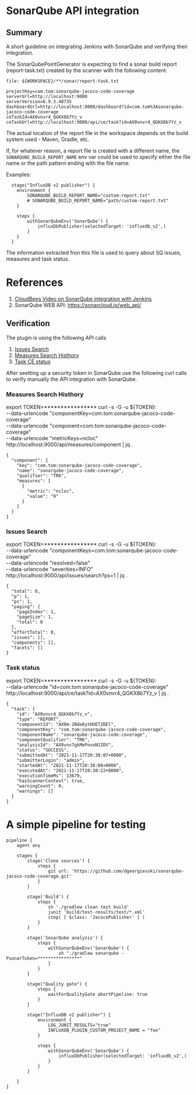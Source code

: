 # SonarQube API integration

## Summary
A short guideline on integrating Jenkins with SonarQube and verifying their integration.

The SonarQubePointGenerator is expecting to find a sonar build report (report-task.txt) created by the scanner with the following content:
```
file: ${WORKSPACE}/**/sonar/report-task.txt	

projectKey=com.tom:sonarqube-jacoco-code-coverage
serverUrl=http://localhost:9000
serverVersion=8.9.3.48735
dashboardUrl=http://localhost:9000/dashboard?id=com.tom%3Asonarqube-jacoco-code-coverage
ceTaskId=AX0vnvr4_QGKX8b7Yz_v
ceTaskUrl=http://localhost:9000/api/ce/task?id=AX0vnvr4_QGKX8b7Yz_v
```

The actual location of the report file in the workspace depends on the build system used - Maven, Gradle, etc. 

If, for whatever reason, a report file is created with a different name, the `SONARQUBE_BUILD_REPORT_NAME` env var 
could be used to specify either the file name or the path pattern ending with the file name.

Examples:
```
  stage("InfluxDB v2 publisher") {
    environment {
        SONARQUBE_BUILD_REPORT_NAME="custom-report.txt"
        # SONARQUBE_BUILD_REPORT_NAME="path/custom-report.txt"
    }
    
    steps {
        withSonarQubeEnv('SonarQube') {
            influxDbPublisher(selectedTarget: 'influxdb_v2',)
        }
    }
  }
``` 

The information extracted fron this file is used to query about SQ issues, measures and task status.

# References
1. [CloudBees Video on SonarQube integration with Jenkins](https://www.youtube.com/watch?v=KsTMy0920go)
2. SonarQube WEB API: https://sonarcloud.io/web_api/

## Verification 
The plugin is using the following API calls 
1. [Issues Search](https://sonarcloud.io/web_api/api/issues/search)
2. [Measures Search Histhory](https://sonarcloud.io/web_api/api/measures/search_history)
3. [Task CE status](https://sonarcloud.io/web_api/api/ce/task)

After seetting up a security token in SonarQube use the following curl calls to verify manually the API integration
with SonarQube.

### Measures Search Histhory
export TOKEN=****************
curl -s -G -u ${TOKEN}: \
--data-urlencode "componentKey=com.tom:sonarqube-jacoco-code-coverage" \
--data-urlencode "component=com.tom:sonarqube-jacoco-code-coverage" \
--data-urlencode "metricKeys=ncloc" \
http://localhost:9000/api/measures/component | jq .
```
{
  "component": {
    "key": "com.tom:sonarqube-jacoco-code-coverage",
    "name": "sonarqube-jacoco-code-coverage",
    "qualifier": "TRK",
    "measures": [
      {
        "metric": "ncloc",
        "value": "9"
      }
    ]
  }
}
```

### Issues Search
export TOKEN=****************
curl -s -G -u ${TOKEN}: \
--data-urlencode "componentKeys=com.tom:sonarqube-jacoco-code-coverage" \
--data-urlencode "resolved=false" \
--data-urlencode "severities=INFO" \
http://localhost:9000/api/issues/search?ps=1 | jq .

```
{
  "total": 0,
  "p": 1,
  "ps": 1,
  "paging": {
    "pageIndex": 1,
    "pageSize": 1,
    "total": 0
  },
  "effortTotal": 0,
  "issues": [],
  "components": [],
  "facets": []
}
```
 
### Task status
export TOKEN=****************
curl -s -G -u ${TOKEN}: \
--data-urlencode "id=com.tom:sonarqube-jacoco-code-coverage" \
http://localhost:9000/api/ce/task?id=AX0vnvr4_QGKX8b7Yz_v | jq .
```
{
  "task": {
    "id": "AX0vnvr4_QGKX8b7Yz_v",
    "type": "REPORT",
    "componentId": "AX0m-2Bde0ytHUET2DEl",
    "componentKey": "com.tom:sonarqube-jacoco-code-coverage",
    "componentName": "sonarqube-jacoco-code-coverage",
    "componentQualifier": "TRK",
    "analysisId": "AX0vnv7gkMePnxoN1IDV",
    "status": "SUCCESS",
    "submittedAt": "2021-11-17T20:38:07+0000",
    "submitterLogin": "admin",
    "startedAt": "2021-11-17T20:38:08+0000",
    "executedAt": "2021-11-17T20:38:22+0000",
    "executionTimeMs": 13679,
    "hasScannerContext": true,
    "warningCount": 0,
    "warnings": []
  }
}
```

# A simple pipeline for testing
```
pipeline {
    agent any    

    stages {
        stage('Clone sources') {
            steps {
                git url: 'https://github.com/dgeorgievski/sonarqube-jacoco-code-coverage.git'
            }
        }        
        
        stage('Build') {
            steps {
                sh './gradlew clean test build'
                junit 'build/test-results/test/*.xml'
                step( [ $class: 'JacocoPublisher' ] )
            }
        }
        
        stage('SonarQube analysis') {
            steps {
                withSonarQubeEnv('SonarQube') {
                    sh "./gradlew sonarqube -PsonarToken=****************"
                }
            }
        }
        
        stage("Quality gate") {
            steps {
                waitForQualityGate abortPipeline: true
            }
        }
        
        stage("InfluxDB v2 publisher") {
            environment {
                LOG_JUNIT_RESULTS="true"
                INFLUXDB_PLUGIN_CUSTOM_PROJECT_NAME = "foo"
            }
            
            steps {
                withSonarQubeEnv('SonarQube') {
                    influxDbPublisher(selectedTarget: 'influxdb_v2',)
                }
            }
        }
        
    }
}
```